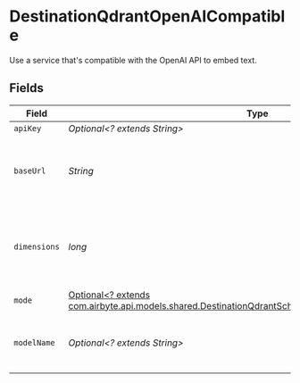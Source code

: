 # DestinationQdrantOpenAICompatible

Use a service that's compatible with the OpenAI API to embed text.


## Fields

| Field                                                                                                                                                                       | Type                                                                                                                                                                        | Required                                                                                                                                                                    | Description                                                                                                                                                                 | Example                                                                                                                                                                     |
| --------------------------------------------------------------------------------------------------------------------------------------------------------------------------- | --------------------------------------------------------------------------------------------------------------------------------------------------------------------------- | --------------------------------------------------------------------------------------------------------------------------------------------------------------------------- | --------------------------------------------------------------------------------------------------------------------------------------------------------------------------- | --------------------------------------------------------------------------------------------------------------------------------------------------------------------------- |
| `apiKey`                                                                                                                                                                    | *Optional<? extends String>*                                                                                                                                                | :heavy_minus_sign:                                                                                                                                                          | N/A                                                                                                                                                                         |                                                                                                                                                                             |
| `baseUrl`                                                                                                                                                                   | *String*                                                                                                                                                                    | :heavy_check_mark:                                                                                                                                                          | The base URL for your OpenAI-compatible service                                                                                                                             | https://your-service-name.com                                                                                                                                               |
| `dimensions`                                                                                                                                                                | *long*                                                                                                                                                                      | :heavy_check_mark:                                                                                                                                                          | The number of dimensions the embedding model is generating                                                                                                                  | 1536                                                                                                                                                                        |
| `mode`                                                                                                                                                                      | [Optional<? extends com.airbyte.api.models.shared.DestinationQdrantSchemasEmbeddingEmbedding5Mode>](../../models/shared/DestinationQdrantSchemasEmbeddingEmbedding5Mode.md) | :heavy_minus_sign:                                                                                                                                                          | N/A                                                                                                                                                                         |                                                                                                                                                                             |
| `modelName`                                                                                                                                                                 | *Optional<? extends String>*                                                                                                                                                | :heavy_minus_sign:                                                                                                                                                          | The name of the model to use for embedding                                                                                                                                  | text-embedding-ada-002                                                                                                                                                      |